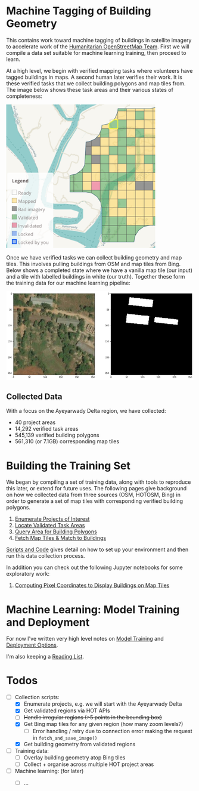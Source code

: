 # Machine Tagging of Building Geometry

This contains work toward machine tagging of buildings in satellite imagery to accelerate work of the [Humanitarian OpenStreetMap Team](https://tasks.hotosm.org).  First we will compile a data set suitable for machine learning training, then proceed to learn.  

At a high level, we begin with verified mapping tasks where volunteers have tagged buildings in maps.  A second human later verifies their work.  It is these verified tasks that we collect building polygons and map tiles from.  The image below shows these task areas and their various states of completeness:

<img src="image/irregular-region.png" alt="Verified Task Area" width="400"/>

Once we have verified tasks we can collect building geometry and map tiles.  This involves pulling buildings from OSM and map tiles from Bing.  Below shows a completed state where we have a vanilla map tile (our input) and a tile with labelled buildings in white (our truth).  Together these form the training data for our machine learning pipeline:

<img src="image/map-plus-truth.png" alt="Verified Task Area" width="600"/>

## Collected Data

With a focus on the Ayeyarwady Delta region, we have collected:

* 40 project areas
* 14,292 verified task areas
* 545,139 verified building polygons
* 561,310 (or 7.1GB) corresponding map tiles


# Building the Training Set

We began by compiling a set of training data, along with tools to reproduce this later, or extend for future uses.  The following pages give background on how we collected data from three sources (OSM, HOTOSM, Bing) in order to generate a set of map tiles with corresponding verified building polygons.  

1. [Enumerate Projects of Interest](../../wiki/Enumerating-Projects)
1. [Locate Validated Task Areas](../../wiki/Finding-Validated-Task-Areas)
1. [Query Area for Building Polygons](../../wiki/Find-Building-Polygons-using-the-Overpass-API)
1. [Fetch Map Tiles & Match to Buildings](../../wiki/Find-Map-Tiles-&-Computing-Coordinates)

[Scripts and Code](../../wiki/Data-Collection-Scripts) gives detail on how to set up your environment and then run this data collection process.

In addition you can check out the following Jupyter notebooks for some exploratory work:

1. [Computing Pixel Coordinates to Display Buildings on Map Tiles](scripts/map_tile_truth_preparation.ipynb)

# Machine Learning: Model Training and Deployment

For now I've written very high level notes on [Model Training](../../wiki/Notes-on-Model-Training) and [Deployment Options](../../wiki/Deployment-Options).

I'm also keeping a [Reading List](../../wiki/Reading-List).


# Todos

- [ ] Collection scripts:
  - [x] Enumerate projects, e.g. we will start with the Ayeyarwady Delta
  - [x] Get validated regions via HOT APIs
  - [ ] ~~Handle irregular regions (>5 points in the bounding box)~~
  - [x] Get Bing map tiles for any given region (how many zoom levels?)
    - [ ] Error handling / retry due to connection error making the request in `fetch_and_save_image()`
  - [x] Get building geometry from validated regions
- [ ] Training data:
  - [ ] Overlay building geometry atop Bing tiles
  - [ ] Collect + organise across multiple HOT project areas
- [ ] Machine learning: (for later) 
  - [ ] ...

